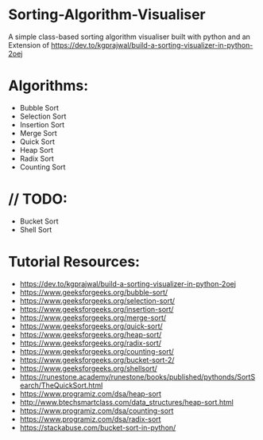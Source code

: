 # Sorting-Algorithm-Visualiser
A simple class-based sorting algorithm visualiser built with python and an Extension of https://dev.to/kgprajwal/build-a-sorting-visualizer-in-python-2oej
#
# Algorithms:
- Bubble Sort
- Selection Sort
- Insertion Sort
- Merge Sort
- Quick Sort
- Heap Sort
- Radix Sort
- Counting Sort
# // TODO:
- Bucket Sort
- Shell Sort

# Tutorial Resources:
- https://dev.to/kgprajwal/build-a-sorting-visualizer-in-python-2oej
- https://www.geeksforgeeks.org/bubble-sort/
- https://www.geeksforgeeks.org/selection-sort/
- https://www.geeksforgeeks.org/insertion-sort/
- https://www.geeksforgeeks.org/merge-sort/
- https://www.geeksforgeeks.org/quick-sort/
- https://www.geeksforgeeks.org/heap-sort/
- https://www.geeksforgeeks.org/radix-sort/
- https://www.geeksforgeeks.org/counting-sort/
- https://www.geeksforgeeks.org/bucket-sort-2/
- https://www.geeksforgeeks.org/shellsort/
- https://runestone.academy/runestone/books/published/pythonds/SortSearch/TheQuickSort.html
- https://www.programiz.com/dsa/heap-sort
- http://www.btechsmartclass.com/data_structures/heap-sort.html
- https://www.programiz.com/dsa/counting-sort
- https://www.programiz.com/dsa/radix-sort
- https://stackabuse.com/bucket-sort-in-python/
